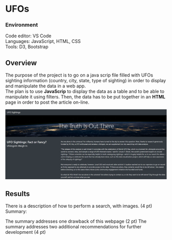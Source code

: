 # UFOs

### Environment
Code editor: VS Code  
Languages: JavaScript, HTML, CSS  
Tools: D3, Bootstrap  

## Overview
The purpose of the project is to go on a java scrip file filled with UFOs sighting information (country, city, state, type of sighting) in order to display and manipulate the data in a web app.   
The plan is to use **JavaScrip** to display the data as a table and to be able to manipulate it using filters. Then, the data has to be put together in an **HTML** page in order to post the article on-line.

![UFOs](https://github.com/MarcoFernandez14/UFOs/blob/main/static/images/ufosWebApp_title_paragraph.png)

## Results

There is a description of how to perform a search, with images. (4 pt)
Summary:

The summary addresses one drawback of this webpage (2 pt)
The summary addresses two additional recommendations for further development (4 pt)

